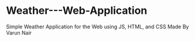 # Weather---Web-Application
Simple Weather Application for the Web using JS, HTML, and CSS
Made By Varun Nair
